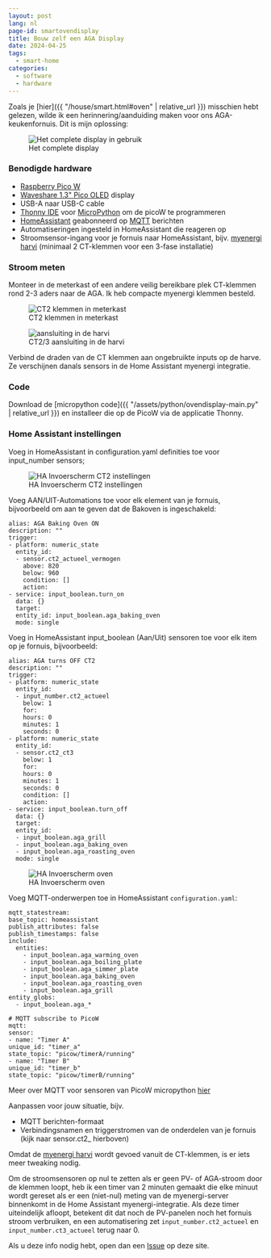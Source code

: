 ```yaml
---
layout: post
lang: nl
page-id: smartovendisplay
title: Bouw zelf een AGA Display
date: 2024-04-25
tags:
  - smart-home
categories:
  - software
  - hardware
---
```


Zoals je [hier]({{ "/house/smart.html#oven" | relative_url }}) misschien hebt gelezen, wilde ik een herinnering/aanduiding maken voor ons AGA-keukenfornuis. Dit is mijn oplossing:

<figure><img src='{{ "/assets/img/house/smart/agadisplay_IMG9388.jpg" | relative_url }}' alt="Het complete display in gebruik" class='img-fluid'><figcaption class="kleiner">Het complete display</figcaption></figure>

### Benodigde hardware

- [Raspberry Pico W](https://www.raspberrypi.com/documentation/microcontrollers/raspberry-pi-pico.html)
- [Waveshare 1.3" Pico OLED](https://www.waveshare.com/wiki/Pico-OLED-1.3) display
- USB-A naar USB-C cable
- [Thonny IDE](https://thonny.org) voor [MicroPython](https://micropython.org) om de picoW te programmeren
- [HomeAssistant](https://www.home-assistant.io) geabonneerd op [MQTT](https://mqtt.org) berichten
- Automatiseringen ingesteld in HomeAssistant die reageren op
- Stroomsensor-ingang voor je fornuis naar HomeAssistant, bijv. [myenergi harvi](https://www.myenergi.com/product/harvi/) (minimaal 2 CT-klemmen voor een 3-fase installatie)

### Stroom meten

Monteer in de meterkast of een andere veilig bereikbare plek CT-klemmen rond 2-3 aders naar de AGA. Ik heb compacte myenergi klemmen besteld.

<div class="row">
<div class="col-sm">
<figure><img src='{{ "/assets/img/house/smart/CT_clamps-IMG_9186.jpg" | relative_url }}' alt="CT2 klemmen in meterkast" class='img-fluid'><figcaption class="kleiner">CT2 klemmen in meterkast</figcaption></figure>
</div>
<div class="col-sm">
<figure><img src='{{ "/assets/img/house/smart/harvi_inside-IMG_9183.jpg" | relative_url }}' alt="aansluiting in de harvi" class='img-fluid'><figcaption class="kleiner">CT2/3 aansluiting in de harvi</figcaption></figure>
</div>

Verbind de draden van de CT klemmen aan ongebruikte inputs op de harve. Ze verschijnen danals sensors in de Home Assistant myenergi integratie.

### Code

Download de [micropython code]({{ "/assets/python/ovendisplay-main.py" | relative_url }}) en installeer die op de PicoW via de applicatie Thonny.

### Home Assistant instellingen

Voeg in HomeAssistant in configuration.yaml definities toe voor input_number sensors;

<figure><img src='{{ "/assets/img/house/smart/ha_ct2_inputnumber.png" | relative_url }}' alt="HA Invoerscherm CT2 instellingen" class='img-fluid'><figcaption class="kleiner">HA Invoerscherm CT2 instellingen</figcaption></figure>

Voeg AAN/UIT-Automations toe voor elk element van je fornuis, bijvoorbeeld om aan te geven dat de Bakoven is ingeschakeld:

```
alias: AGA Baking Oven ON
description: ""
trigger:
- platform: numeric_state
  entity_id:
  - sensor.ct2_actueel_vermogen
    above: 820
    below: 960
    condition: []
    action:
- service: input_boolean.turn_on
  data: {}
  target:
  entity_id: input_boolean.aga_baking_oven
  mode: single
```

Voeg in HomeAssistant input_boolean (Aan/Uit) sensoren toe voor elk item op je fornuis, bijvoorbeeld:

```
alias: AGA turns OFF CT2
description: ""
trigger:
- platform: numeric_state
  entity_id:
  - input_number.ct2_actueel
    below: 1
    for:
    hours: 0
    minutes: 1
    seconds: 0
- platform: numeric_state
  entity_id:
  - sensor.ct2_ct3
    below: 1
    for:
    hours: 0
    minutes: 1
    seconds: 0
    condition: []
    action:
- service: input_boolean.turn_off
  data: {}
  target:
  entity_id:
  - input_boolean.aga_grill
  - input_boolean.aga_baking_oven
  - input_boolean.aga_roasting_oven
  mode: single
```

<figure><img src='{{ "/assets/img/house/smart/ha_bakingoven_input_setting.png" | relative_url }}' alt="HA Invoerscherm oven" class='img-fluid'><figcaption class="kleiner">HA Invoerscherm oven</figcaption></figure>

Voeg MQTT-onderwerpen toe in HomeAssistant `configuration.yaml`:

```
mqtt_statestream:
base_topic: homeassistant
publish_attributes: false
publish_timestamps: false
include:
  entities:
    - input_boolean.aga_warming_oven
    - input_boolean.aga_boiling_plate
    - input_boolean.aga_simmer_plate
    - input_boolean.aga_baking_oven
    - input_boolean.aga_roasting_oven
    - input_boolean.aga_grill
entity_globs:
  - input_boolean.aga_*

# MQTT subscribe to PicoW
mqtt:
sensor:
- name: "Timer A"
unique_id: "timer_a"
state_topic: "picow/timerA/running"
- name: "Timer B"
unique_id: "timer_b"
state_topic: "picow/timerB/running"
```

Meer over MQTT voor sensoren van PicoW micropython [hier](https://github.com/agners/micropython-ha-mqtt-device)

Aanpassen voor jouw situatie, bijv.

- MQTT berichten-formaat
- Verbindingsnamen en triggerstromen van de onderdelen van je fornuis (kijk naar sensor.ct2\_ hierboven)

Omdat de [myenergi harvi](https://www.myenergi.com/product/harvi/) wordt gevoed vanuit de CT-klemmen, is er iets meer tweaking nodig.

Om de stroomsensoren op nul te zetten als er geen PV- of AGA-stroom door de klemmen loopt, heb ik een timer van 2 minuten gemaakt die elke minuut wordt gereset als er een (niet-nul) meting van de myenergi-server binnenkomt in de Home Assistant myenergi-integratie. Als deze timer uiteindelijk afloopt, betekent dit dat noch de PV-panelen noch het fornuis stroom verbruiken, en een automatisering zet `input_number.ct2_actueel` en `input_number.ct3_actueel` terug naar 0.

Als u deze info nodig hebt, open dan een [Issue](https://github.com/silverailscolo/ebroerse.nl/issues) op deze site.
